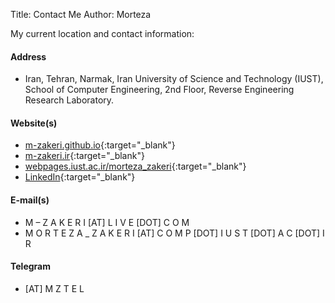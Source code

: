 Title: Contact Me
Author: Morteza



My current location and contact information:


#### Address
   - Iran, Tehran, Narmak, Iran University of Science and Technology (IUST), School of Computer Engineering, 2nd Floor, Reverse Engineering Research Laboratory.


#### Website(s) 
   - [m-zakeri.github.io](https://m-zakeri.github.io/){:target="_blank"}
   - [m-zakeri.ir](http://m-zakeri.ir){:target="_blank"}
   - [webpages.iust.ac.ir/morteza_zakeri](http://webpages.iust.ac.ir/morteza_zakeri/){:target="_blank"}
   - [LinkedIn](https://www.linkedin.com/in/mortazazakeri/){:target="_blank"}


#### E-mail(s)
   - M – Z A K E R I [AT] L I V E [DOT] C O M
   - M O R T E Z A _ Z A K E R I [AT] C O M P [DOT] I U S T [DOT] A C [DOT] I R


#### Telegram
   - [AT] M Z T E L
     
